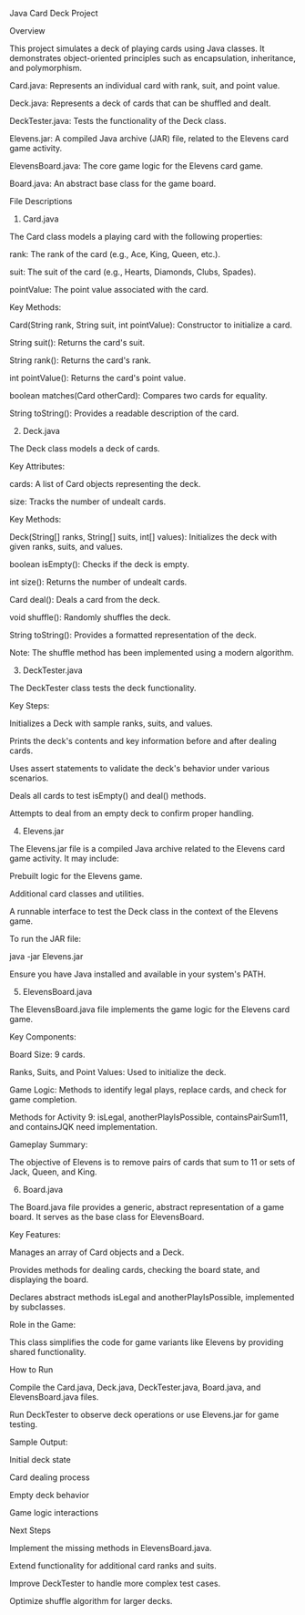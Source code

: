 Java Card Deck Project

Overview

This project simulates a deck of playing cards using Java classes. It demonstrates object-oriented principles such as encapsulation, inheritance, and polymorphism.

Card.java: Represents an individual card with rank, suit, and point value.

Deck.java: Represents a deck of cards that can be shuffled and dealt.

DeckTester.java: Tests the functionality of the Deck class.

Elevens.jar: A compiled Java archive (JAR) file, related to the Elevens card game activity.

ElevensBoard.java: The core game logic for the Elevens card game.

Board.java: An abstract base class for the game board.

File Descriptions

1. Card.java

The Card class models a playing card with the following properties:

rank: The rank of the card (e.g., Ace, King, Queen, etc.).

suit: The suit of the card (e.g., Hearts, Diamonds, Clubs, Spades).

pointValue: The point value associated with the card.

Key Methods:

Card(String rank, String suit, int pointValue): Constructor to initialize a card.

String suit(): Returns the card's suit.

String rank(): Returns the card's rank.

int pointValue(): Returns the card's point value.

boolean matches(Card otherCard): Compares two cards for equality.

String toString(): Provides a readable description of the card.

2. Deck.java

The Deck class models a deck of cards.

Key Attributes:

cards: A list of Card objects representing the deck.

size: Tracks the number of undealt cards.

Key Methods:

Deck(String[] ranks, String[] suits, int[] values): Initializes the deck with given ranks, suits, and values.

boolean isEmpty(): Checks if the deck is empty.

int size(): Returns the number of undealt cards.

Card deal(): Deals a card from the deck.

void shuffle(): Randomly shuffles the deck.

String toString(): Provides a formatted representation of the deck.

Note: The shuffle method has been implemented using a modern algorithm.

3. DeckTester.java

The DeckTester class tests the deck functionality.

Key Steps:

Initializes a Deck with sample ranks, suits, and values.

Prints the deck's contents and key information before and after dealing cards.

Uses assert statements to validate the deck's behavior under various scenarios.

Deals all cards to test isEmpty() and deal() methods.

Attempts to deal from an empty deck to confirm proper handling.

4. Elevens.jar

The Elevens.jar file is a compiled Java archive related to the Elevens card game activity. It may include:

Prebuilt logic for the Elevens game.

Additional card classes and utilities.

A runnable interface to test the Deck class in the context of the Elevens game.

To run the JAR file:

java -jar Elevens.jar

Ensure you have Java installed and available in your system's PATH.

5. ElevensBoard.java

The ElevensBoard.java file implements the game logic for the Elevens card game.

Key Components:

Board Size: 9 cards.

Ranks, Suits, and Point Values: Used to initialize the deck.

Game Logic: Methods to identify legal plays, replace cards, and check for game completion.

Methods for Activity 9: isLegal, anotherPlayIsPossible, containsPairSum11, and containsJQK need implementation.

Gameplay Summary:

The objective of Elevens is to remove pairs of cards that sum to 11 or sets of Jack, Queen, and King.

6. Board.java

The Board.java file provides a generic, abstract representation of a game board. It serves as the base class for ElevensBoard.

Key Features:

Manages an array of Card objects and a Deck.

Provides methods for dealing cards, checking the board state, and displaying the board.

Declares abstract methods isLegal and anotherPlayIsPossible, implemented by subclasses.

Role in the Game:

This class simplifies the code for game variants like Elevens by providing shared functionality.

How to Run

Compile the Card.java, Deck.java, DeckTester.java, Board.java, and ElevensBoard.java files.

Run DeckTester to observe deck operations or use Elevens.jar for game testing.

Sample Output:

Initial deck state

Card dealing process

Empty deck behavior

Game logic interactions

Next Steps

Implement the missing methods in ElevensBoard.java.

Extend functionality for additional card ranks and suits.

Improve DeckTester to handle more complex test cases.

Optimize shuffle algorithm for larger decks.
